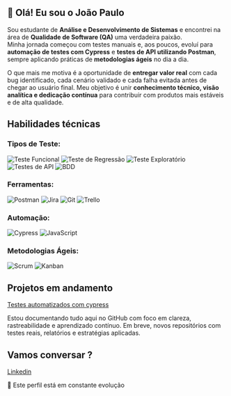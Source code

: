 ## 👋 Olá! Eu sou o João Paulo


Sou estudante de **Análise e Desenvolvimento de Sistemas** e encontrei na área de **Qualidade de Software (QA)** uma verdadeira paixão.  
Minha jornada começou com testes manuais e, aos poucos, evoluí para **automação de testes com Cypress** e **testes de API utilizando Postman**, sempre aplicando práticas de **metodologias ágeis** no dia a dia.

O que mais me motiva é a oportunidade de **entregar valor real** com cada bug identificado, cada cenário validado e cada falha evitada antes de chegar ao usuário final. Meu objetivo é unir **conhecimento técnico, visão analítica e dedicação contínua** para contribuir com produtos mais estáveis e de alta qualidade. 

## Habilidades técnicas 

### Tipos de Teste:
![Teste Funcional](https://img.shields.io/badge/TESTE%20FUNCIONAL-blue?style=for-the-badge)
![Teste de Regressão](https://img.shields.io/badge/TESTE%20DE%20REGRESSÃO-purple?style=for-the-badge)
![Teste Exploratório](https://img.shields.io/badge/TESTE%20EXPLORATÓRIO-pink?style=for-the-badge)
![Testes de API](https://img.shields.io/badge/TESTES%20DE%20API-lightblue?style=for-the-badge)
![BDD](https://img.shields.io/badge/BDD%20(GHERKIN)-green?style=for-the-badge)

### Ferramentas:
![Postman](https://img.shields.io/badge/Postman-FF6C37?style=for-the-badge&logo=postman&logoColor=white)
![Jira](https://img.shields.io/badge/Jira-0052CC?style=for-the-badge&logo=jira&logoColor=white)
![Git](https://img.shields.io/badge/Git-F05032?style=for-the-badge&logo=git&logoColor=white)
![Trello](https://img.shields.io/badge/Trello-0052CC?style=for-the-badge&logo=trello&logoColor=white)

### Automação:
![Cypress](https://img.shields.io/badge/Cypress-17202C?style=for-the-badge&logo=cypress&logoColor=white)
![JavaScript](https://img.shields.io/badge/JavaScript-323330?style=for-the-badge&logo=javascript&logoColor=F7DF1E)

### Metodologias Ágeis:
![Scrum](https://img.shields.io/badge/Scrum-6DB33F?style=for-the-badge)
![Kanban](https://img.shields.io/badge/Kanban-0079BF?style=for-the-badge) 

## Projetos em andamento 
[Testes automatizados com cypress](https://github.com/JoaoPauloQA/testes-automatizados-com-cypress)

Estou documentando tudo aqui no GitHub com foco em clareza, rastreabilidade e aprendizado contínuo. Em breve, novos repositórios com testes reais, relatórios e estratégias aplicadas.

## Vamos conversar ? 

[Linkedin](https://www.linkedin.com/in/jo%C3%A3o-paulo-6a1b3a207/)


📌 Este perfil está em constante evolução
